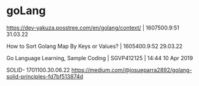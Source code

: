 # goLang

https://dev-yakuza.posstree.com/en/golang/context/ | 1607500.9:51 31.03.22

How to Sort Golang Map By Keys or Values? | 1605400.9:52 29.03.22

Go Language Learning, Sample Coding | SGVP412125 | 14:44 10 Apr 2019

SOLID- 1701100.30.06.22
https://medium.com/@josueparra2892/golang-solid-principles-fd7bf513874d
